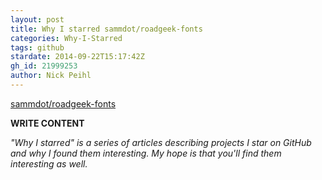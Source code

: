 ```yaml
---
layout: post
title: Why I starred sammdot/roadgeek-fonts
categories: Why-I-Starred
tags: github
stardate: 2014-09-22T15:17:42Z
gh_id: 21999253
author: Nick Peihl
---
```


[sammdot/roadgeek-fonts](star.repo.html_url)

**WRITE CONTENT**

*"Why I starred" is a series of articles describing projects I star on GitHub and why I found them interesting. My hope is that you'll find them interesting as well.*

